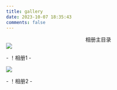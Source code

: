 ```yaml
---
title: gallery
date: 2023-10-07 18:35:43
comments: false
---
```

<center>相册主目录</center>
<div class="gallery-page">
	<div class="gallery-list">
		<div class="gallery-column">
			<div class="gallery-item">
				<a href="20231006-suoyuwan"><img src="https://gregorygallery.oss-cn-beijing.aliyuncs.com/img/20231006-suoyuwan/20231006-8.jpg">
				</a>
				<p>- ！相册1 -</p>
			</div>
			<div class="gallery-item">
				<a href="20231006-baiyunshan"><img src="https://gregorygallery.oss-cn-beijing.aliyuncs.com/img/20231006-baiyunshan/20231006-30.jpg">
				</a>
				<p>- ！相册2 -</p>
			</div>
		</div>
	</div>
</div>